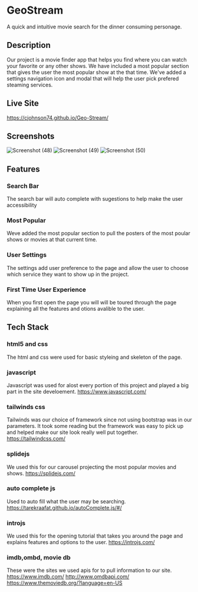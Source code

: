 # GeoStream
A quick and intuitive movie search for the dinner consuming personage.

## Description
Our project is a movie finder app that helps you find where you can watch your favorite or any other shows. We have included a most popular section that gives the user the most popular show at the that time. We've added a settings navigation icon and modal that will help the user pick prefered steaming services.

## Live Site
https://cjohnson74.github.io/Geo-Stream/

## Screenshots
![Screenshot (48)](https://user-images.githubusercontent.com/87917345/136581935-de998667-4eb5-4993-917a-cad42e68cf38.png)
![Screenshot (49)](https://user-images.githubusercontent.com/87917345/136581939-c9aed4fc-f750-4adf-af21-2765a04d505a.png)
![Screenshot (50)](https://user-images.githubusercontent.com/87917345/136581942-796b1349-ba38-4684-97f2-53f06290d30d.png)



## Features


### Search Bar
The search bar will auto complete with sugestions to help make the user accessibility 


### Most Popular
Weve added the most popular section to pull the posters of the most poular shows or movies at that current time.


### User Settings
The settings add user preference to the page and allow the user to choose which service they want to show up in the project. 


### First Time User Experience
When you first open the page you will will be toured through the page explaining all the features and otions avalible to the user.


## Tech Stack
### html5 and css 
The html and css were used for basic styleing and skeleton of the page.

### javascript 
Javascript was used for alost every portion of this project and played a big part in the site develoement. https://www.javascript.com/

### tailwinds css
Tailwinds was our choice of framework since not using bootstrap was in our parameters. It took some reading but the framework was easy to pick up and helped make our site look really well put together. https://tailwindcss.com/

### splidejs
We used this for our carousel projecting the most popular movies and shows. https://splidejs.com/

### auto complete js
Used to auto fill what the user may be searching. https://tarekraafat.github.io/autoComplete.js/#/

### introjs
We used this for the opening tutorial that takes you around the page and explains features and options to the user. https://introjs.com/

### imdb,ombd, movie db
These were the sites we used apis for to pull information to our site.
https://www.imdb.com/
http://www.omdbapi.com/
https://www.themoviedb.org/?language=en-US

